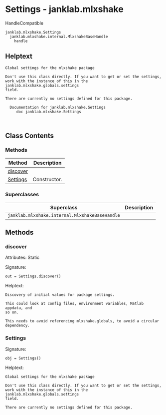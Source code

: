 # Settings - janklab.mlxshake

HandleCompatible

```text
janklab.mlxshake.Settings
  janklab.mlxshake.internal.MlxshakeBaseHandle
    handle
```

## Helptext

```text
Global settings for the mlxshake package

Don't use this class directly. If you want to get or set the settings,
work with the instance of this in the janklab.mlxshake.globals.settings
field.

There are currently no settings defined for this package.

  Documentation for janklab.mlxshake.Settings
     doc janklab.mlxshake.Settings



```

## Class Contents

### Methods

| Method | Description |
| -------- | ----------- |
| [discover](#janklab.mlxshake.Settings.discover) |  |
| [Settings](#janklab.mlxshake.Settings.Settings) | Constructor. |

### Superclasses

| Superclass | Description |
| -------- | ----------- |
| `janklab.mlxshake.internal.MlxshakeBaseHandle` |  |

## Methods

<a name="janklab.mlxshake.Settings.discover"></a>
### discover

Attributes: Static

Signature:
```
out = Settings.discover()
```

Helptext:

```text
Discovery of initial values for package settings.

This could look at config files, environment variables, Matlab appdata, and
so on.

This needs to avoid referencing mlxshake.globals, to avoid a circular dependency.

```

<a name="janklab.mlxshake.Settings.Settings"></a>
### Settings

Signature:
```
obj = Settings()
```

Helptext:

```text
Global settings for the mlxshake package

Don't use this class directly. If you want to get or set the settings,
work with the instance of this in the janklab.mlxshake.globals.settings
field.

There are currently no settings defined for this package.

```


